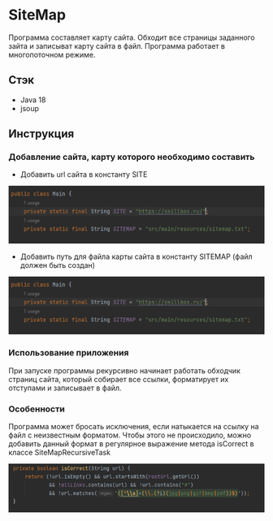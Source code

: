 # SiteMap

Программа составляет карту сайта. Обходит все страницы заданного зайта и записыват карту сайта в файл.
Программа работает в многопоточном режиме.

## Стэк
* Java 18
* jsoup

## Инструкция
### Добавление сайта, карту которого необходимо составить
* Добавить url сайта в константу SITE

![img.png](img/img.png)

* Добавить путь для файла карты сайта в константу SITEMAP (файл должен быть создан)

![img.png](img/img.png)

### Использование приложения
При запуске программы рекурсивно начинает работать обходчик страниц сайта, 
который собирает все ссылки, форматирует их отступами и записывает в файл.

### Особенности
Программа может бросать исключения, если натыкается на ссылку на файл с неизвестным форматом.
Чтобы этого не происходило, можно добавить данный формат в регулярное выражение метода isCorrect
в классе SiteMapRecursiveTask

![img_1.png](img/img_1.png)